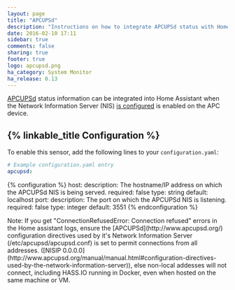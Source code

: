 ```yaml
---
layout: page
title: "APCUPSd"
description: "Instructions on how to integrate APCUPSd status with Home Assistant."
date: 2016-02-10 17:11
sidebar: true
comments: false
sharing: true
footer: true
logo: apcupsd.png
ha_category: System Monitor
ha_release: 0.13
---
```


[APCUPSd](http://www.apcupsd.org/) status information can be integrated into Home Assistant when the Network Information Server (NIS) [is configured](http://www.apcupsd.org/manual/manual.html#nis-server-client-configuration-using-the-net-driver) is enabled on the APC device.

## {% linkable_title Configuration %}

To enable this sensor, add the following lines to your `configuration.yaml`:

```yaml
# Example configuration.yaml entry
apcupsd:
```

{% configuration %}
host:
  description: The hostname/IP address on which the APCUPSd NIS is being served.
  required: false
  type: string
  default: localhost
port:
  description: The port on which the APCUPSd NIS is listening.
  required: false
  type: integer
  default: 3551
{% endconfiguration %}

 <p class='note'>
 Note: If you get "ConnectionRefusedError: Connection refused" errors in the Home assistant logs, ensure the [APCUPSd](http://www.apcupsd.org/) configuration directives used by it's Network Information Server (/etc/apcupsd/apcupsd.conf) is set to permit connections from all addresses. ([NISIP 0.0.0.0](http://www.apcupsd.org/manual/manual.html#configuration-directives-used-by-the-network-information-server)), else non-local addesses will not connect, including HASS.IO running in Docker, even when hosted on the same machine or VM.
 </p>
